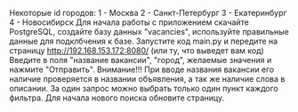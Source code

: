 Некоторые id городов:
1 - Москва
2 - Санкт-Петербург
3 - Екатеринбург
4 - Новосибирск
Для начала работы с приложением скачайте PostgreSQL, создайте базу данных "vacancies", используйте правильные данные для подклбчения к базе. Запустите код main.py и передите на страницу http://192.168.153.172:8080/ (или ту, что выведет вам код)
Введите в поля "название вакансии", "город", желаемые значения и нажмите "Отправить". Внимание!!! При вводе названия вакансии его наличие проверяется в названии объявления, а так же наличие слова в описании.
За один запрос можно выбрать только один пункт каждого фильтра.
Для начала нового поиска обновите страницу.
